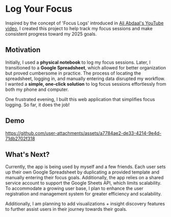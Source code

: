 # Log Your Focus

Inspired by the concept of 'Focus Logs' introduced in [Ali Abdaal's YouTube video](https://youtu.be/W2afI0n8pUk?si=H0lipwA2McRDeNSI&t=779), I created this project to help track my focus sessions and make consistent progress toward my 2025 goals.

## Motivation

Initially, I used a **physical notebook** to log my focus sessions. Later, I transitioned to a **Google Spreadsheet**, which allowed for better organization but proved cumbersome in practice. The process of locating the spreadsheet, logging in, and manually entering data disrupted my workflow. I wanted a **simple, one-click solution** to log focus sessions effortlessly from both my phone and computer.

One frustrated evening, I built this web application that simplifies focus logging. So far, it does the job!

## Demo


https://github.com/user-attachments/assets/a7784ae2-de33-4214-9e4d-71db2702f318

## What's Next?

Currently, the app is being used by myself and a few friends. 
Each user sets up their own Google Spreadsheet by duplicating a provided template and manually entering their focus goals. 
Additionally, the app relies on a shared service account to support the Google Sheets API, which limits scalability. 
To accommodate a growing user base, I plan to enhance the user registration and management system for greater efficiency and scalability.


Additionally, I am planning to add visualizations + insight discovery features to further assist users in their journey towards their goals.

